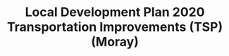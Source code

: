 ---
schema: default
title: Local Development Plan 2020 Transportation Improvements (TSP) (Moray)
organization: Moray Council
notes: Local Development Plan 2020 Transportation Improvements (TSP) (Moray)
resources:

  - name: Local Development Plan 2020 Transportation Improvements (TSP) (Moray) FEATURE LAYER
  - url: 
  - format: FEATURE LAYER

license: 
category:

  - Planning

  - INSPIRE


  - 

maintainer: Tim Wisniewski
maintainer_email: tim@timwis.com
---